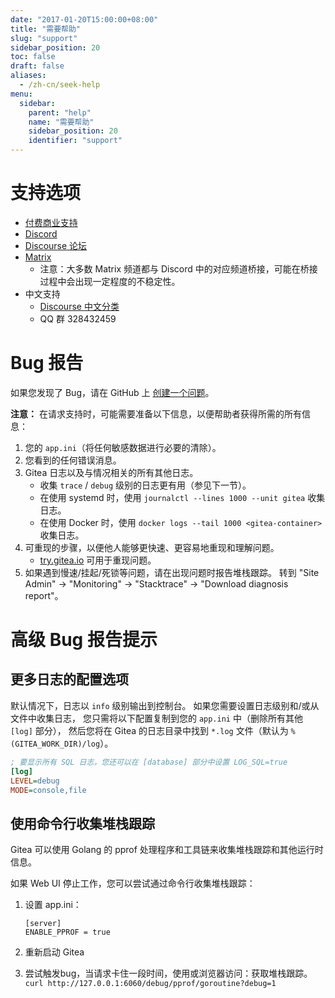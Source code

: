 ```yaml
---
date: "2017-01-20T15:00:00+08:00"
title: "需要帮助"
slug: "support"
sidebar_position: 20
toc: false
draft: false
aliases:
  - /zh-cn/seek-help
menu:
  sidebar:
    parent: "help"
    name: "需要帮助"
    sidebar_position: 20
    identifier: "support"
---
```


# 支持选项

- [付费商业支持](https://about.gitea.com/)
- [Discord](https://discord.gg/Gitea)
- [Discourse 论坛](https://discourse.gitea.io/)
- [Matrix](https://matrix.to/#/#gitea-space:matrix.org)
  - 注意：大多数 Matrix 频道都与 Discord 中的对应频道桥接，可能在桥接过程中会出现一定程度的不稳定性。
- 中文支持
  - [Discourse 中文分类](https://discourse.gitea.io/c/5-category/5)
  - QQ 群 328432459

# Bug 报告

如果您发现了 Bug，请在 GitHub 上 [创建一个问题](https://github.com/go-gitea/gitea/issues)。

**注意：** 在请求支持时，可能需要准备以下信息，以便帮助者获得所需的所有信息：

1. 您的 `app.ini`（将任何敏感数据进行必要的清除）。
2. 您看到的任何错误消息。
3. Gitea 日志以及与情况相关的所有其他日志。
   - 收集 `trace` / `debug` 级别的日志更有用（参见下一节）。
   - 在使用 systemd 时，使用 `journalctl --lines 1000 --unit gitea` 收集日志。
   - 在使用 Docker 时，使用 `docker logs --tail 1000 <gitea-container>` 收集日志。
4. 可重现的步骤，以便他人能够更快速、更容易地重现和理解问题。
   - [try.gitea.io](https://try.gitea.io) 可用于重现问题。
5. 如果遇到慢速/挂起/死锁等问题，请在出现问题时报告堆栈跟踪。
   转到 "Site Admin" -> "Monitoring" -> "Stacktrace" -> "Download diagnosis report"。

# 高级 Bug 报告提示

## 更多日志的配置选项

默认情况下，日志以 `info` 级别输出到控制台。
如果您需要设置日志级别和/或从文件中收集日志，
您只需将以下配置复制到您的 `app.ini` 中（删除所有其他 `[log]` 部分），
然后您将在 Gitea 的日志目录中找到 `*.log` 文件（默认为 `%(GITEA_WORK_DIR)/log`）。

```ini
; 要显示所有 SQL 日志，您还可以在 [database] 部分中设置 LOG_SQL=true
[log]
LEVEL=debug
MODE=console,file
```

## 使用命令行收集堆栈跟踪

Gitea 可以使用 Golang 的 pprof 处理程序和工具链来收集堆栈跟踪和其他运行时信息。

如果 Web UI 停止工作，您可以尝试通过命令行收集堆栈跟踪：

1. 设置 app.ini：

    ```
    [server]
    ENABLE_PPROF = true
    ```

2. 重新启动 Gitea

3. 尝试触发bug，当请求卡住一段时间，使用或浏览器访问：获取堆栈跟踪。
`curl http://127.0.0.1:6060/debug/pprof/goroutine?debug=1`
